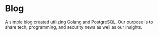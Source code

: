 # Blog
A simple blog created utilizing Golang and PostgreSQL. Our purpose is to share tech, programming, and security news as well as our insights.